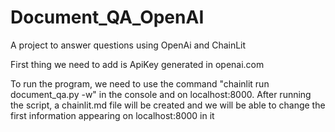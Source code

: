 # Document_QA_OpenAI
A project to answer questions using OpenAi and ChainLit

First thing we need to add is ApiKey generated in openai.com


To run the program, we need to use the command "chainlit run document_qa.py -w" in the console and on localhost:8000.
After running the script, a chainlit.md file will be created and we will be able to change the first information appearing on localhost:8000 in it
